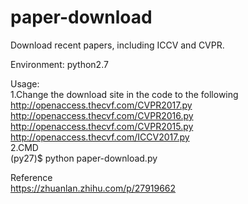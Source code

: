 # paper-download
Download recent papers, including ICCV and CVPR.

Environment: python2.7  

Usage:   
1.Change the download site in the code to the following  
http://openaccess.thecvf.com/CVPR2017.py  
http://openaccess.thecvf.com/CVPR2016.py  
http://openaccess.thecvf.com/CVPR2015.py  
http://openaccess.thecvf.com/ICCV2017.py  
2.CMD  
(py27)$ python paper-download.py  

Reference  
https://zhuanlan.zhihu.com/p/27919662   
